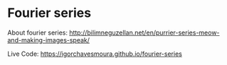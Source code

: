 # Fourier series

About fourier series: http://bilimneguzellan.net/en/purrier-series-meow-and-making-images-speak/

Live Code: https://igorchavesmoura.github.io/fourier-series
